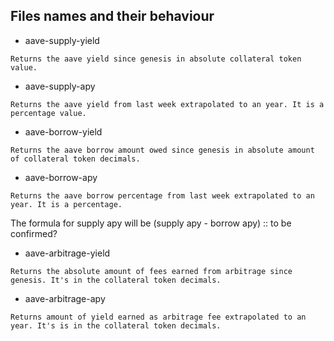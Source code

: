 ## Files names and their behaviour

* aave-supply-yield
```
Returns the aave yield since genesis in absolute collateral token value.
```

* aave-supply-apy
```
Returns the aave yield from last week extrapolated to an year. It is a percentage value.
```

* aave-borrow-yield
```
Returns the aave borrow amount owed since genesis in absolute amount of collateral token decimals.
```

* aave-borrow-apy
```
Returns the aave borrow percentage from last week extrapolated to an year. It is a percentage.
```

The formula for supply apy will be (supply apy - borrow apy) :: to be confirmed?

* aave-arbitrage-yield
```
Returns the absolute amount of fees earned from arbitrage since genesis. It's in the collateral token decimals.
```

* aave-arbitrage-apy
```
Returns amount of yield earned as arbitrage fee extrapolated to an year. It's is in the collateral token decimals.
```

